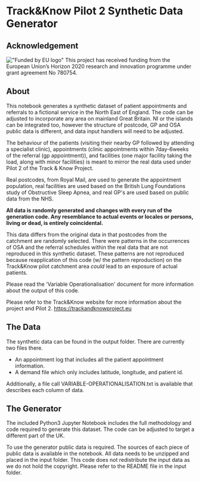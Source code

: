 # Track&Know Pilot 2 Synthetic Data Generator

## Acknowledgement

!["Funded by EU logo"](https://github.com/ibadkureshi/tnk-locationallocation/raw/master/docs/images/EU-H2020.jpg "Funded by EU H2020") This project has received funding from the European Union’s Horizon 2020 research and innovation programme under grant agreement No 780754.

## About

This notebook generates a synthetic dataset of patient appointments and referrals to a fictional service in the North East of England. The code can be adjusted to incorporate any area on mainland Great Britain. NI or the islands can be integrated too, however the structure of postcode, GP and OSA public data is different, and data input handlers will need to be adjusted.

The behaviour of the patients (visiting their nearby GP followed by attending a specialist clinic), appointments (clinic appointments within 7day-6weeks of the referral (gp appointment)), and facilities (one major facility taking the load, along with minor facilities) is meant to mirror the real data used under Pilot 2 of the Track & Know Project.

Real postcodes, from Royal Mail, are used to generate the appointment population, real facilities are used based on the British Lung Foundations study of Obstructive Sleep Apnea, and real GP's are used based on public data from the NHS. 

**All data is randomly generated and changes with every run of the generation code. Any resemblance to actual events or locales or persons, living or dead, is entirely coincidental.**

This data differs from the original data in that postcodes from the catchment are randomly selected. There were patterns in the occurrences of OSA and the referral schedules within the real data that are not reproduced in this synthetic dataset. These patterns are not reproduced because reapplication of this code (w/ the pattern reproduction) on the Track&Know pilot catchment area *could* lead to an exposure of actual patients.

Please read the 'Variable Operationalisation' document for more information about the output of this code.

Please refer to the Track&Know website for more information about the project and Pilot 2. https://trackandknowproject.eu

## The Data

The synthetic data can be found in the output folder. There are currently two files there.

* An appointment log that includes all the patient appointment information.
* A demand file which only includes latitude, longitude, and patient id.

Additionally, a file call VARIABLE-OPERATIONALISATION.txt is available that describes each column of data.

## The Generator

The included Python3 Jupyter Notebook includes the full methodology and code required to generate this dataset. The code can be adjusted to target a different part of the UK.

To use the generator public data is required. The sources of each piece of public data is available in the notebook. All data needs to be unzipped and placed in the input folder. This code does not redistribute the input data as we do not hold the copyright. Please refer to the README file in the input folder.
